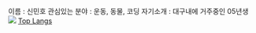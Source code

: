 이름 : 신민호
관심있는 분야 : 운동, 동물, 코딩
자기소개 : 대구내에 거주중인 05년생
<img src="https://img.shields.io/badge/Shin MIN ho-E34F26?style=for-the-badge&logo=HTM&logoColor=white">
[Top Langs](https://github-readme-stats.vercel.app/api/top-langs/?username=anuraghazra&layout=compact)
